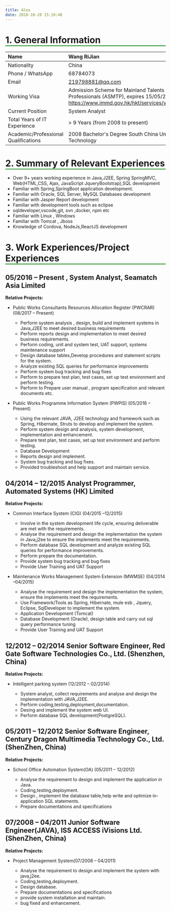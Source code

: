 ```yaml
---
title: Alex
date: 2018-10-28 15:19:48
---
```

<style>

h1{border-bottom: 2px solid green;}
a.arrow-button {
  margin: 1em auto;
  width: 280px;
  text-align: center;
  background-color: #eee;
  padding: 0.5em 0;
  display: block;
  color: #333;
  text-decoration: none;
  text-transform: uppercase;
  transition: all 0.2s;
  box-shadow: 1px 1px 5px 0px rgba(50, 50, 50, 0.6);
  border-radius: 8px;
  &:hover {
    color: #eee;
    background-color: #333;
  }
}

.arrow-left {
  &::before {
    content: '\25c4';
    padding-right: 0.5em;
  }
}

.arrow-right {
  &::after {
    content: '\25ba';
    padding-left: 0.5em;
  }
}

.arrow-down {
  &::after {
    content: '\25bc';
    padding-left: 0.5em;
  }
}
.arrow-up {
  &::after {
    content: '\25b2';
    padding-left: 0.5em;
  }
}
</style>
# 1. General Information

| Name                                 | Wang RiJian                                                                                                                               |
| :----------------------------------- | :---------------------------------------------------------------------------------------------------------------------------------------- |
| Nationality                          | China                                                                                                                                     |
| Phone / WhatsApp                     | 68784073                                                                                                                                  |
| Email                                | 219798881@qq.com                                                                                                                          |
| Working Visa                         | Admission Scheme for Mainland Talents and Professionals (ASMTP), expires 15/05/2019 https://www.immd.gov.hk/hkt/services/visas/ASMTP.html |
| Current Position                     | System Analyst                                                                                                                            |
| Total Years of IT Experience         | > 9  Years (from 2008 to present)                                                                                                         |
| Academic/Professional Qualifications | 2008 Bachelor's Degree South China University of Technology                                                                               |

# 2. Summary of Relevant Experiences

- Over 9+ years working experience in Java,J2EE, Spring SpringMVC, Web(HTML,CSS, Ajax, JavaScript JqueryBootstrap),SQL development
- Familiar with Spring,SpringBoot application development.
- Familiar with Oracle, SQL Server, MySQL Databases development
- Familiar with Jasper Report development
- Familiar with development tools such as eclipse
- sqldeveloper,vscode,git, svn ,docker, npm etc
- Familiar with Linux , Windows
- Familiar with Tomcat , Jboss
- Knowledge of Cordova, NodeJs,ReactJS development

# 3. Work Experiences/Project Experiences

## 05/2016 – Present , System Analyst, Seamatch Asia Limited

**Relative Projects:**

- Public Works Consultants Resources Allocation Register (PWCRAR) (08/2017 – Present)

  - Perform system analysis , design, build and implement systems in Java,J2EE to meet desired business requirements
  - Perform reports design and implementation to meet desired business requirements.
  - Perform coding, unit and system test, UAT support, systems maintenance support
  - Design database tables,Develop procedures and statement scripts for the system.
  - Analyze existing SQL queries for performance improvements
  - Perform system bug tracking and bug fixes
  - Perform to prepare test plan, test cases, set up test environment and perform testing.
  - Perform to Prepare user manual , program specification and relevant documents etc.

- Public Works Programme Information System (PWPIS) (05/2016 – Present)

  - Using the relevant JAVA, J2EE technology and framework such as Spring, Hibernate, Struts to develop and implement the system.
  - Perform system design and analysis, system development, implementation and enhancement.
  - Prepare test plan, test cases, set up test environment and perform testing.
  - Database Development
  - Reports design and implement.
  - System bug tracking and bug fixes.
  - Provided troubleshoot and help support and maintain service.

## 04/2014 – 12/2015 Analyst Programmer, Automated Systems (HK) Limited

**Relative Projects:**

- Common Interface System (CIG) (04/2015 –12/2015)

  - Involve in the system development life cycle, ensuring deliverable are met with the requirements.
  - Analyse the requirement and design the implementation the system in Java,j2ee to ensure the implements meet the requirements.
  - Perform database SQL development and analyze existing SQL queries for performance improvements.
  - Perform prepare the documentation.
  - Provide system bug tracking and bug fixes
  - Provide User Training and UAT Support

- Maintenance Works Management System Extension (MWMSE) (04/2014 –04/2015)

  - Analyse the requirement and design the implementation the system, ensure the implements meet the requirements.
  - Use Framework/Tools as Spring, Hibernate, mule esb , Jquery, Eclipse, SqlDeveloper to implement the system.
  - Application Development (Tomcat)
  - Database Development (Oracle), design table and carry out sql query performance tuning
  - Provide User Training and UAT Support

## 12/2012 – 02/2014 Senior Software Engineer, Red Gate Software Technologies Co., Ltd. (Shenzhen, China)

**Relative Projects:**

- Intelligent parking system (12/2012 – 02/2014)

  - System analyst, collect requirements and analyse and design the implementation with JAVA,J2EE.
  - Perform coding,testing,deployment,documentation.
  - Desing and implement the system web UI.
  - Perform database SQL development(PostgreSQL).

## 05/2011 – 12/2012 Senior Software Engineer, Century Dragon Multimedia Technology Co., Ltd. (ShenZhen, China)

**Relative Projects:**

- School Office Automation System(OA) (05/2011 – 12/2012)

  - Analyse the requirement to design and implement the application in Java.
  - Coding,testing,deployment.
  - Design , implement the database table,help write and optimize in-application SQL statements.
  - Prepare documentations and specifications

## 07/2008 – 04/2011 Junior Software Engineer(JAVA), ISS ACCESS iVisions Ltd. (ShenZhen, China)

**Relative Projects:**

- Project Management System(07/2008 – 04/2011)

  - Analyse the requirement to design and implement the system with java,j2ee.
  - Coding,testing,deployment.
  - Design database.
  - Prepare documentations and specifications
  - provide system installation and maintain.
  - bug fixed and enhancement.
